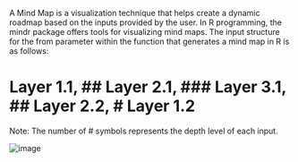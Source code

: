 A Mind Map is a visualization technique that helps create a dynamic roadmap based on the inputs provided by the user. In R programming, the mindr package offers tools for visualizing mind maps. The input structure for the from parameter within the function that generates a mind map in R is as follows:

# Layer 1.1, ## Layer 2.1, ### Layer 3.1, ## Layer 2.2, # Layer 1.2
Note: The number of # symbols represents the depth level of each input.

![image](https://user-images.githubusercontent.com/61660262/141678841-ed475b84-c5ef-43f1-8aa7-541d2ef414c2.png)


